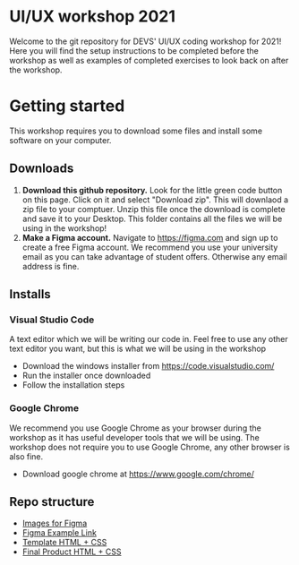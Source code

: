# UI/UX workshop 2021

Welcome to the git repository for DEVS' UI/UX coding workshop for 2021! Here you will find the setup instructions to be completed before the workshop as well as examples of completed exercises to look back on after the workshop.

# Getting started

This workshop requires you to download some files and install some software on your computer.

## Downloads

1. **Download this github repository.** Look for the little green code button on this page. Click on it and select "Download zip". This will downlaod a zip file to your comptuer. Unzip this file once the download is complete and save it to your Desktop. This folder contains all the files we will be using in the workshop!
2. **Make a Figma account.** Navigate to https://figma.com and sign up to create a free Figma account. We recommend you use your university email as you can take advantage of student offers. Otherwise any email address is fine.

## Installs

### Visual Studio Code

A text editor which we will be writing our code in.
Feel free to use any other text editor you want, but this is what we will be using in the workshop

- Download the windows installer from https://code.visualstudio.com/
- Run the installer once downloaded
- Follow the installation steps

### Google Chrome

We recommend you use Google Chrome as your browser during the workshop as it has useful developer tools that we will be using. The workshop does not require you to use Google Chrome, any other browser is also fine.

- Download google chrome at https://www.google.com/chrome/

## Repo structure

- [Images for Figma](/Images)
- [Figma Example Link](https://www.figma.com/file/i8Fk36Za6DfCQk3lHZthe9/devs-ui-workshop?node-id=22%3A70)
- [Template HTML + CSS](/Empty%20Template)
- [Final Product HTML + CSS](/Final%20Product)
